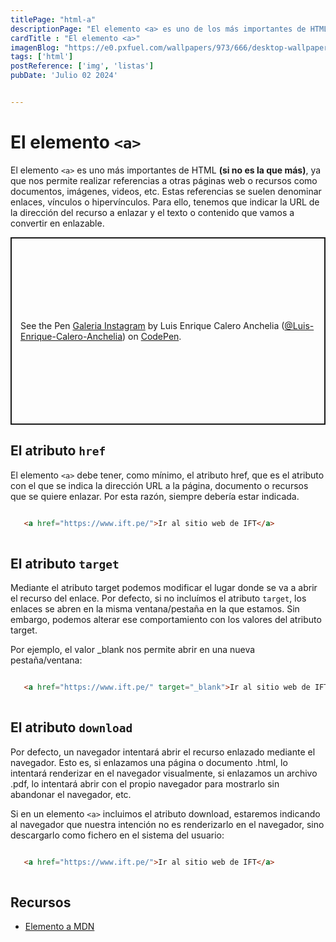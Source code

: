 ```yaml
---
titlePage: "html-a"
descriptionPage: "El elemento <a> es uno de los más importantes de HTML (si no es la que más), ya que nos permite realizar referencias a otras páginas web o recursos como documentos, imágenes, videos, etc. Estas referencias se suelen denominar enlaces, vínculos o hipervínculos. Para ello, tenemos que indicar la URL de la dirección del recurso a enlazar y el texto o contenido que vamos a convertir en enlazable."
cardTitle : "El elemento <a>"
imagenBlog: "https://e0.pxfuel.com/wallpapers/973/666/desktop-wallpaper-html-5.jpg"
tags: ['html']
postReference: ['img', 'listas']
pubDate: 'Julio 02 2024'


---
```


# El elemento `<a>`


El elemento `<a>` es uno más importantes de HTML **(si no es la que más)**, ya que nos permite realizar referencias a otras páginas web o recursos como documentos, imágenes, videos, etc. Estas referencias se suelen denominar enlaces, vínculos o hipervínculos. Para ello, tenemos que indicar la URL de la dirección del recurso a enlazar y el texto o contenido que vamos a convertir en enlazable.

<p class="codepen" data-height="500" data-default-tab="html,result" data-slug-hash="xxeoVPN" data-pen-title="Galeria Instagram" data-user="Luis-Enrique-Calero-Anchelia" style="height: 300px; box-sizing: border-box; display: flex; align-items: center; justify-content: center; border: 2px solid; margin: 1em 0; padding: 1em;">
  <span>See the Pen <a href="https://codepen.io/Luis-Enrique-Calero-Anchelia/pen/xxeoVPN">
  Galeria Instagram</a> by Luis Enrique Calero Anchelia (<a href="https://codepen.io/Luis-Enrique-Calero-Anchelia">@Luis-Enrique-Calero-Anchelia</a>)
  on <a href="https://codepen.io">CodePen</a>.</span>
</p>
<script async src="https://cpwebassets.codepen.io/assets/embed/ei.js"></script>

## El atributo `href`

El elemento `<a>` debe tener, como mínimo, el atributo href, que es el atributo con el que se indica la dirección URL a la página, documento o recursos que se quiere enlazar. Por esta razón, siempre debería estar indicada.


```html

   <a href="https://www.ift.pe/">Ir al sitio web de IFT</a>
    
```

## El atributo `target`

Mediante el atributo target podemos modificar el lugar donde se va a abrir el recurso del enlace. Por defecto, si no incluímos el atributo `target`, los enlaces se abren en la misma ventana/pestaña en la que estamos. Sin embargo, podemos alterar ese comportamiento con los valores del atributo target.

Por ejemplo, el valor _blank nos permite abrir en una nueva pestaña/ventana:


```html

   <a href="https://www.ift.pe/" target="_blank">Ir al sitio web de IFT</a>
    
```

## El atributo `download`

Por defecto, un navegador intentará abrir el recurso enlazado mediante el navegador. Esto es, si enlazamos una página o documento .html, lo intentará renderizar en el navegador visualmente, si enlazamos un archivo .pdf, lo intentará abrir con el propio navegador para mostrarlo sin abandonar el navegador, etc.

Si en un elemento `<a>` incluimos el atributo download, estaremos indicando al navegador que nuestra intención no es renderizarlo en el navegador, sino descargarlo como fichero en el sistema del usuario:

```html

   <a href="https://www.ift.pe/">Ir al sitio web de IFT</a>
    
```

## Recursos

- [Elemento a MDN](https://developer.mozilla.org/es/docs/Web/HTML/Element/a)

